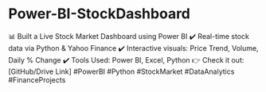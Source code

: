 # Power-BI-StockDashboard
📊 Built a Live Stock Market Dashboard using Power BI  ✔️ Real-time stock data via Python &amp; Yahoo Finance ✔️ Interactive visuals: Price Trend, Volume, Daily % Change ✔️ Tools Used: Power BI, Excel, Python  👉 Check it out: [GitHub/Drive Link]  #PowerBI #Python #StockMarket #DataAnalytics #FinanceProjects
